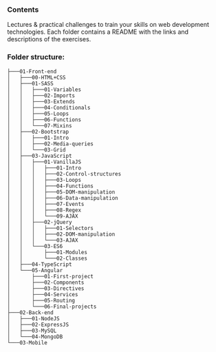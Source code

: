 
### Contents

Lectures & practical challenges to train your skills on web development technologies. Each folder contains a README with the links and descriptions of the exercises.

### Folder structure:
```
├───01-Front-end
│   ├───00-HTML+CSS
│   ├───01-SASS
│   │   ├───01-Variables
│   │   ├───02-Imports
│   │   ├───03-Extends
│   │   ├───04-Conditionals
│   │   ├───05-Loops
│   │   ├───06-Functions
│   │   └───07-Mixins
│   ├───02-Bootstrap
│   │   ├───01-Intro
│   │   ├───02-Media-queries
│   │   └───03-Grid
│   ├───03-JavaScript
│   │   ├───01-VanillaJS
│   │   │   ├───01-Intro
│   │   │   ├───02-Control-structures
│   │   │   ├───03-Loops
│   │   │   ├───04-Functions
│   │   │   ├───05-DOM-manipulation
│   │   │   ├───06-Data-manipulation
│   │   │   ├───07-Events
│   │   │   ├───08-Regex
│   │   │   └───09-AJAX
│   │   ├───02-jQuery
│   │   │   ├───01-Selectors
│   │   │   ├───02-DOM-manipulation
│   │   │   └───03-AJAX
│   │   └───03-ES6
│   │       ├───01-Modules
│   │       └───02-Classes
│   ├───04-TypeScript
│   └───05-Angular
│       ├───01-First-project
│       ├───02-Components
│       ├───03-Directives
│       ├───04-Services
│       ├───05-Routing
│       └───06-Final-projects
├───02-Back-end
│   ├───01-NodeJS
│   ├───02-ExpressJS
│   ├───03-MySQL
│   └───04-MongoDB
└───03-Mobile
```
